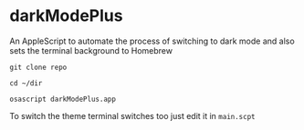 # darkModePlus
An AppleScript to automate the process of switching to dark mode and also sets the terminal background to Homebrew

`git clone repo`

`cd ~/dir`

`osascript darkModePlus.app`

To switch the theme terminal switches too just edit it in `main.scpt`
